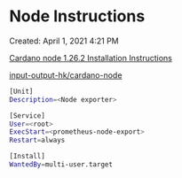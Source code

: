# Node Instructions

Created: April 1, 2021 4:21 PM

[Cardano node 1.26.2 Installation Instructions](https://instructions.target-pool.com/v/english/)

[input-output-hk/cardano-node](https://github.com/input-output-hk/cardano-node/blob/master/doc/stake-pool-operations/register_stakepool.md)

```bash
[Unit]
Description=<Node exporter>

[Service]
User=<root>
ExecStart=<prometheus-node-export>
Restart=always

[Install]
WantedBy=multi-user.target
```
